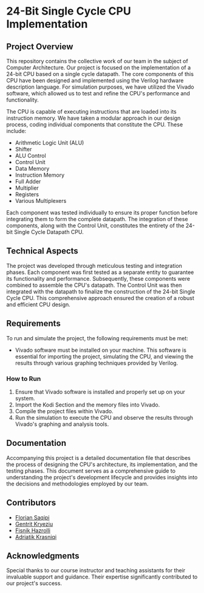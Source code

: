 # 24-Bit Single Cycle CPU Implementation

## Project Overview

This repository contains the collective work of our team in the subject of Computer Architecture. Our project is focused on the implementation of a 24-bit CPU based on a single cycle datapath. The core components of this CPU have been designed and implemented using the Verilog hardware description language. For simulation purposes, we have utilized the Vivado software, which allowed us to test and refine the CPU's performance and functionality.

The CPU is capable of executing instructions that are loaded into its instruction memory. We have taken a modular approach in our design process, coding individual components that constitute the CPU. These include:

- Arithmetic Logic Unit (ALU)
- Shifter
- ALU Control
- Control Unit
- Data Memory
- Instruction Memory
- Full Adder
- Multiplier
- Registers
- Various Multiplexers

Each component was tested individually to ensure its proper function before integrating them to form the complete datapath. The integration of these components, along with the Control Unit, constitutes the entirety of the 24-bit Single Cycle Datapath CPU.

## Technical Aspects

The project was developed through meticulous testing and integration phases. Each component was first tested as a separate entity to guarantee its functionality and performance. Subsequently, these components were combined to assemble the CPU's datapath. The Control Unit was then integrated with the datapath to finalize the construction of the 24-bit Single Cycle CPU. This comprehensive approach ensured the creation of a robust and efficient CPU design.

## Requirements

To run and simulate the project, the following requirements must be met:

- Vivado software must be installed on your machine. This software is essential for importing the project, simulating the CPU, and viewing the results through various graphing techniques provided by Verilog.

### How to Run

1. Ensure that Vivado software is installed and properly set up on your system.
2. Import the Kodi Section and the memory files into Vivado.
3. Compile the project files within Vivado.
4. Run the simulation to execute the CPU and observe the results through Vivado's graphing and analysis tools.

## Documentation

Accompanying this project is a detailed documentation file that describes the process of designing the CPU's architecture, its implementation, and the testing phases. This document serves as a comprehensive guide to understanding the project's development lifecycle and provides insights into the decisions and methodologies employed by our team.

## Contributors

- [Florian Saqipi](https://github.com/floriansaqipi)
- [Gentrit Kryeziu](https://github.com/Gentrit851)
- [Fisnik Hazrolli](https://github.com/fisnikhz)
- [Adriatik Krasniqi]()

## Acknowledgments

Special thanks to our course instructor and teaching assistants for their invaluable support and guidance. Their expertise significantly contributed to our project's success.